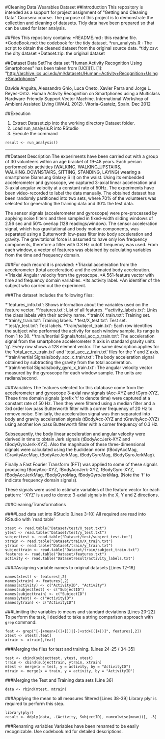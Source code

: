 #Cleaning Data Wearables Dataset
##Introduction
This repository is intended as a support for project assignment of "Getting and Cleaning Data" Coursera course.
The purpose of this project is to demonstrate the collection and cleaning of datasets. Tidy data have been prepared so that can be used for later analysis.

##Files
This repository contains:
*README.md : this readme file.
*CodeBook.md: the codebook for the tidy dataset.
*run_analysis.R : The script to obtain the cleaned dataset from the original source data.
*tidy.csv: the dity dataset
*Dataset.zip: the original dataset

##Dataset
Data SetThe data set "Human Activity Recognition Using Smartphones" has been taken from [UCI][1].
[1]: "http://archive.ics.uci.edu/ml/datasets/Human+Activity+Recognition+Using+Smartphones"

Davide Anguita, Alessandro Ghio, Luca Oneto, Xavier Parra and Jorge L. Reyes-Ortiz. Human Activity Recognition on Smartphones using a Multiclass Hardware-Friendly Support Vector Machine. International Workshop of Ambient Assisted Living (IWAAL 2012). Vitoria-Gasteiz, Spain. Dec 2012

##Execution
1. Extract Dataset.zip into the working directory Dataset folder.
2. Load run_analysis.R into RStudio
3. Execute the command
```
result <- run_analysis()
```
---
##Dataset Description
The experiments have been carried out with a group of 30 volunteers within an age bracket of 19-48 years. Each person performed six activities (WALKING, WALKING_UPSTAIRS, WALKING_DOWNSTAIRS, SITTING, STANDING, LAYING) wearing a smartphone (Samsung Galaxy S II) on the waist. Using its embedded accelerometer and gyroscope, we captured 3-axial linear acceleration and 3-axial angular velocity at a constant rate of 50Hz. The experiments have been video-recorded to label the data manually. The obtained dataset has been randomly partitioned into two sets, where 70% of the volunteers was selected for generating the training data and 30% the test data.

The sensor signals (accelerometer and gyroscope) were pre-processed by applying noise filters and then sampled in fixed-width sliding windows of 2.56 sec and 50% overlap (128 readings/window). The sensor acceleration signal, which has gravitational and body motion components, was separated using a Butterworth low-pass filter into body acceleration and gravity. The gravitational force is assumed to have only low frequency components, therefore a filter with 0.3 Hz cutoff frequency was used. From each window, a vector of features was obtained by calculating variables from the time and frequency domain.

###For each record it is provided:
*Triaxial acceleration from the accelerometer (total acceleration) and the estimated body acceleration.
*Triaxial Angular velocity from the gyroscope.
*A 561-feature vector with time and frequency domain variables.
*Its activity label.
*An identifier of the subject who carried out the experiment.

###The dataset includes the following files:

*'features_info.txt': Shows information about the variables used on the feature vector.
*'features.txt': List of all features.
*'activity_labels.txt': Links the class labels with their activity name.
*'train/X_train.txt': Training set.
*'train/y_train.txt': Training labels.
*'test/X_test.txt': Test set.
*'test/y_test.txt': Test labels.
*'train/subject_train.txt': Each row identifies the subject who performed the activity for each window sample. Its range is from 1 to 30.
*'train/Inertial Signals/total_acc_x_train.txt': The acceleration signal from the smartphone accelerometer X axis in standard gravity units 'g'. Every row shows a 128 element vector. The same description applies for the 'total_acc_x_train.txt' and 'total_acc_z_train.txt' files for the Y and Z axis.
*'train/Inertial Signals/body_acc_x_train.txt': The body acceleration signal obtained by subtracting the gravity from the total acceleration.
*'train/Inertial Signals/body_gyro_x_train.txt': The angular velocity vector measured by the gyroscope for each window sample. The units are radians/second.

###Variables
The features selected for this database come from the accelerometer and gyroscope 3-axial raw signals tAcc-XYZ and tGyro-XYZ. These time domain signals (prefix 't' to denote time) were captured at a constant rate of 50 Hz. Then they were filtered using a median filter and a 3rd order low pass Butterworth filter with a corner frequency of 20 Hz to remove noise. Similarly, the acceleration signal was then separated into body and gravity acceleration signals (tBodyAcc-XYZ and tGravityAcc-XYZ) using another low pass Butterworth filter with a corner frequency of 0.3 Hz.

Subsequently, the body linear acceleration and angular velocity were derived in time to obtain Jerk signals (tBodyAccJerk-XYZ and tBodyGyroJerk-XYZ). Also the magnitude of these three-dimensional signals were calculated using the Euclidean norm (tBodyAccMag, tGravityAccMag, tBodyAccJerkMag, tBodyGyroMag, tBodyGyroJerkMag).

Finally a Fast Fourier Transform (FFT) was applied to some of these signals producing fBodyAcc-XYZ, fBodyAccJerk-XYZ, fBodyGyro-XYZ, fBodyAccJerkMag, fBodyGyroMag, fBodyGyroJerkMag. (Note the 'f' to indicate frequency domain signals).

These signals were used to estimate variables of the feature vector for each pattern:
'-XYZ' is used to denote 3-axial signals in the X, Y and Z directions.

###Cleaning/Transformations

####Load data set into RStudio [Lines 3-10]
All required are read into RStudio with `read.table'
```
xtest <- read.table("Dataset/test/X_test.txt")
ytest <- read.table("Dataset/test/y_test.txt") 
subjecttest <- read.table("Dataset/test/subject_test.txt")
xtrain <- read.table("Dataset/train/X_train.txt")
ytrain <- read.table("Dataset/train/y_train.txt") 
subjecttrain <- read.table("Dataset/train/subject_train.txt")
features <- read.table("Dataset/features.txt")
activity <- read.table("Datasetresult/activity_labels.txt")
```
####Assigning variable names to original datasets [Lines 12-18]
```
names(xtest) <- features[,2]
names(xtrain) <- features[,2]
names(activity) <- c("ActivityID", "Activity")
names(subjecttest) <- c("SubjectID")
names(subjecttrain) <- c("SubjectID")
names(ytest) <- c("ActivityID")
names(ytrain) <- c("ActivityID")
```

###Limiting the variables to means and standard deviations [Lines 20-22]
To perform the task, I decided to take a string comparison approach with `grep` command.
```
feat <- grep("[-]+mean+[(]+[)]|[-]+std+[(]+[)]", features[,2])
xtest <- xtest[,feat]
xtrain <- xtrain[,feat]
```

###Merging the files for test and training. [Lines 24-25 / 34-35]
```
test <- cbind(subjecttest, ytest, xtest)
train <- cbind(subjecttrain, ytrain, xtrain)
mtest <- merge(x = test, y = activity, by = "ActivityID")
mtrain <- merge(x = train, y = activity, by = "ActivityID")
```

###Merging the Test and Training data sets [Line 36]
```
data <- rbind(mtest, mtrain)
```

###Applying the mean to all measures filtered [Lines 38-39]
Library plyr is required to perform this step.
```
library(plyr)
result <- ddply(data, .(Activity, SubjectID), numcolwise(mean))[, -3]
```

###Renaming variables
Variables have been renamed to be easily recognizable.
Use codebook.md for detailed descriptions.
